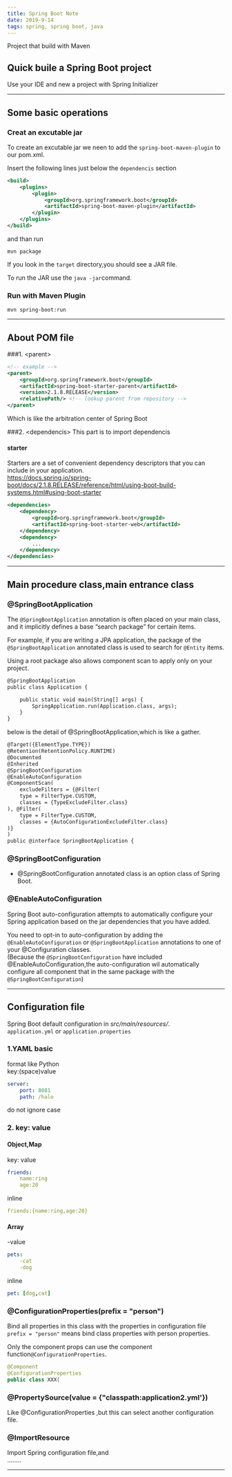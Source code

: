 ```yaml
---
title: Spring Boot Note
date: 2019-9-14
tags: spring, spring boot, java
---
```


Project that build with Maven
## Quick buile a Spring Boot project 
Use your IDE and new a project with Spring Initializer
     
---

## Some basic operations
### Creat an excutable jar

To create an excutable jar we neen to add the `spring-boot-maven-plugin` to our pom.xml.  
  
Insert the following lines just below the `dependencis` section
``` xml
<build>
	<plugins>
		<plugin>
			<groupId>org.springframework.boot</groupId>
			<artifactId>spring-boot-maven-plugin</artifactId>
		</plugin>
	</plugins>
</build>
```  
  
and than run
```
mvn package
```    
If you look in the `target` directory,you should see a JAR file.

To run the JAR use the `java -jar`command.

### Run with Maven Plugin
```
mvn spring-boot:run
```

---

## About POM file
###1. &lt;parent&gt;
``` xml
<!-- example -->
<parent>
    <groupId>org.springframework.boot</groupId>
    <artifactId>spring-boot-starter-parent</artifactId>
    <version>2.1.8.RELEASE</version>
    <relativePath/> <!-- lookup parent from repository -->
</parent>
```
Which is like the arbitration center of Spring Boot  

###2. &lt;dependencis&gt;
This part is to import dependencis
#### starter
Starters are a set of convenient dependency descriptors that you can include in your application.  
<https://docs.spring.io/spring-boot/docs/2.1.8.RELEASE/reference/html/using-boot-build-systems.html#using-boot-starter>
``` xml
<dependencies>
    <dependency>
        <groupId>org.springframework.boot</groupId>
        <artifactId>spring-boot-starter-web</artifactId>
    </dependency>
	<dependency>
		...       
    </dependency>
</dependencies>
```
--- 

## Main procedure class,main entrance class

### @SpringBootApplication
The `@SpringBootApplication` annotation is often placed on your main class, and it implicitly defines a base “search package” for certain items.  
  
For example, if you are writing a JPA application, the package of the `@SpringBootApplication` annotated class is used to search for `@Entity` items.  
  
 Using a root package also allows component scan to apply only on your project. 
``` xml
@SpringBootApplication
public class Application {

    public static void main(String[] args) {
        SpringApplication.run(Application.class, args);
    }
}
```

below is the detail of @SpringBootApplication,which is like a gather.
``` xml
@Target({ElementType.TYPE})
@Retention(RetentionPolicy.RUNTIME)
@Documented
@Inherited
@SpringBootConfiguration
@EnableAutoConfiguration
@ComponentScan(
    excludeFilters = {@Filter(
    type = FilterType.CUSTOM,
    classes = {TypeExcludeFilter.class}
), @Filter(
    type = FilterType.CUSTOM,
    classes = {AutoConfigurationExcludeFilter.class}
)}
)
public @interface SpringBootApplication {
```

### @SpringBootConfiguration
- @SpringBootConfiguration annotated class is an option class of Spring Boot.


### @EnableAutoConfiguration
Spring Boot auto-configuration attempts to automatically configure your Spring application based on the jar dependencies that you have added.    
  
You need to opt-in to auto-configuration by adding the `@EnableAutoConfiguration` or `@SpringBootApplication` annotations to one of your @Configuration classes.  
(Because the `@SpringBootConfiguration` have included @EnableAutoConfiguration,the auto-configuration wil automatically configure all component that in the same package with the `@SpringBootConfiguration`)
  

---

## Configuration file
  
Spring Boot default configuration in *src/main/resources/*.  
`application.yml` or `application.properties`

### 1.YAML basic
format like Python  
key:(space)value 
``` yml
server:
	port: 8081
	path: /halo
```
do not ignore case

### 2. key: value  
#### Object,Map  
key: value
``` yml
friends:
	name:ring
	age:20
```  

inline	
``` yml
friends:{name:ring,age:20}
```

#### Array  
-value
``` yml
pets:
	-cat
	-dog
```

inline  
``` yml
pet: [dog,cat]
```

### @ConfigurationProperties(prefix = "person")  
Bind all properties in this class with the properties in configuration file  
`prefix = "person"` means bind class properties with person properties.  
  
Only the component props can use the component function`@ConfigurationProperties`.  
``` java 
@Component
@ConfigurationProperties
public class XXX{
```
  
### @PropertySource(value = {"classpath:application2.yml'})   
Like @ConfigurationProperties ,but this can select another configuration file.  

### @ImportResource  
Import Spring configuration file,and   
........

 





---
